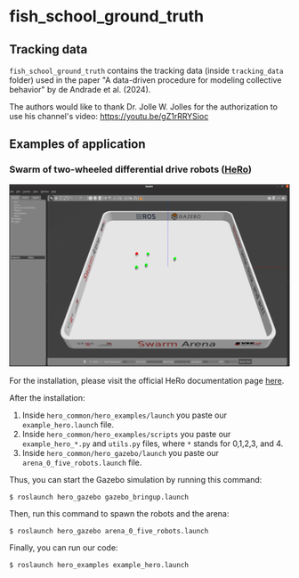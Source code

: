 # fish_school_ground_truth

## Tracking data
 
`fish_school_ground_truth` contains the tracking data (inside `tracking_data` folder) used in the paper "A data-driven procedure for modeling collective behavior" by de Andrade et al. (2024).

The authors would like to thank Dr. Jolle W. Jolles for the authorization to use his channel's video: https://youtu.be/gZ1rRRYSioc

## Examples of application

### Swarm of two-wheeled differential drive robots ([HeRo](https://verlab.github.io/hero_common/))

![Screenshot of the Gazebo running the swarm of robots.](imgs/hero_example.png)

For the installation, please visit the official HeRo documentation page [here](https://verlab.github.io/hero_common/installation/).

After the installation:
  1. Inside `hero_common/hero_examples/launch` you paste our `example_hero.launch` file.
  2. Inside `hero_common/hero_examples/scripts` you paste our `example_hero_*.py` and `utils.py` files, where `*` stands for 0,1,2,3, and 4.
  3. Inside `hero_common/hero_gazebo/launch` you paste our `arena_0_five_robots.launch` file.

Thus, you can start the Gazebo simulation by running this command:
```
$ roslaunch hero_gazebo gazebo_bringup.launch
```
Then, run this command to spawn the robots and the arena:
```
$ roslaunch hero_gazebo arena_0_five_robots.launch
```
Finally, you can run our code:
```
$ roslaunch hero_examples example_hero.launch
```